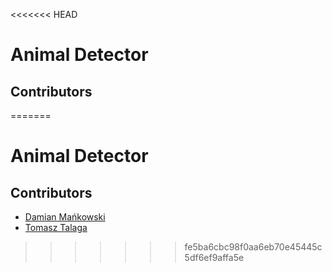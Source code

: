 <<<<<<< HEAD
# Animal Detector


## Contributors

=======
# Animal Detector 

## Contributors
* [Damian Mańkowski](https://github.com/DamianMankowski)
* [Tomasz Talaga](https://github.com/TomekPaluch)
>>>>>>> fe5ba6cbc98f0aa6eb70e45445c5df6ef9affa5e
